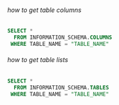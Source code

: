 ###### how to get table columns
```sql
SELECT *
  FROM INFORMATION_SCHEMA.COLUMNS
 WHERE TABLE_NAME = "TABLE_NAME"
```
###### how to get table lists
```sql
SELECT * 
  FROM INFORMATION_SCHEMA.TABLES
 WHERE TABLE_NAME = "TABLE_NAME"
```
